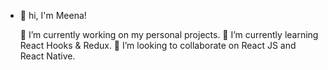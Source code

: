 - 👋 hi, I'm Meena! 

  🔭 I’m currently working on my personal projects.
  🌱 I’m currently learning React Hooks & Redux.
  👯 I’m looking to collaborate on React JS and React Native.

<!---
meena-programmer/meena-programmer is a ✨ special ✨ repository because its `README.md` (this file) appears on your GitHub profile.
You can click the Preview link to take a look at your changes.
--->
